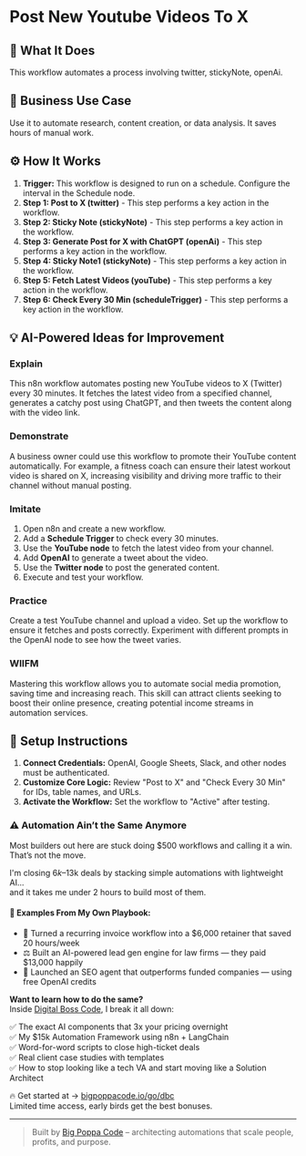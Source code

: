 # Post New Youtube Videos To X

## 🚀 What It Does
This workflow automates a process involving twitter, stickyNote, openAi.

## 💼 Business Use Case
Use it to automate research, content creation, or data analysis. It saves hours of manual work.

## ⚙️ How It Works
1.  **Trigger:** This workflow is designed to run on a schedule. Configure the interval in the Schedule node.
2. **Step 1: Post to X (twitter)** - This step performs a key action in the workflow.
3. **Step 2: Sticky Note (stickyNote)** - This step performs a key action in the workflow.
4. **Step 3: Generate Post for X with ChatGPT (openAi)** - This step performs a key action in the workflow.
5. **Step 4: Sticky Note1 (stickyNote)** - This step performs a key action in the workflow.
6. **Step 5: Fetch Latest Videos (youTube)** - This step performs a key action in the workflow.
7. **Step 6: Check Every 30 Min (scheduleTrigger)** - This step performs a key action in the workflow.

## 💡 AI-Powered Ideas for Improvement
### Explain
This n8n workflow automates posting new YouTube videos to X (Twitter) every 30 minutes. It fetches the latest video from a specified channel, generates a catchy post using ChatGPT, and then tweets the content along with the video link.

### Demonstrate
A business owner could use this workflow to promote their YouTube content automatically. For example, a fitness coach can ensure their latest workout video is shared on X, increasing visibility and driving more traffic to their channel without manual posting.

### Imitate
1. Open n8n and create a new workflow.
2. Add a **Schedule Trigger** to check every 30 minutes.
3. Use the **YouTube node** to fetch the latest video from your channel.
4. Add **OpenAI** to generate a tweet about the video.
5. Use the **Twitter node** to post the generated content.
6. Execute and test your workflow.

### Practice
Create a test YouTube channel and upload a video. Set up the workflow to ensure it fetches and posts correctly. Experiment with different prompts in the OpenAI node to see how the tweet varies.

### WIIFM
Mastering this workflow allows you to automate social media promotion, saving time and increasing reach. This skill can attract clients seeking to boost their online presence, creating potential income streams in automation services.

## 🔧 Setup Instructions
1. **Connect Credentials:** OpenAI, Google Sheets, Slack, and other nodes must be authenticated.
2. **Customize Core Logic:** Review "Post to X" and "Check Every 30 Min" for IDs, table names, and URLs.
3. **Activate the Workflow:** Set the workflow to "Active" after testing.

### ⚠️ Automation Ain’t the Same Anymore

Most builders out here are stuck doing $500 workflows and calling it a win.  
That’s not the move.  

I'm closing $6k–$13k deals by stacking simple automations with lightweight AI...  
and it takes me under 2 hours to build most of them.

#### 🧠 Examples From My Own Playbook:
- 🔁 Turned a recurring invoice workflow into a $6,000 retainer that saved 20 hours/week  
- ⚖️ Built an AI-powered lead gen engine for law firms — they paid $13,000 happily  
- 🚀 Launched an SEO agent that outperforms funded companies — using free OpenAI credits  

**Want to learn how to do the same?**  
Inside [Digital Boss Code](https://bigpoppacode.io/go/dbc), I break it all down:

✅ The exact AI components that 3x your pricing overnight  
✅ My $15k Automation Framework using n8n + LangChain  
✅ Word-for-word scripts to close high-ticket deals  
✅ Real client case studies with templates  
✅ How to stop looking like a tech VA and start moving like a Solution Architect  

🔥 Get started at → [bigpoppacode.io/go/dbc](https://bigpoppacode.io/go/dbc)  
Limited time access, early birds get the best bonuses.

---
> Built by [Big Poppa Code](https://bigpoppacode.io) – architecting automations that scale people, profits, and purpose.
